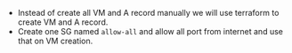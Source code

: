 * Instead of create all VM and A record manually we will use terraform to create VM and A record.
* Create one SG named `allow-all` and allow all port from internet and use that on VM creation.
